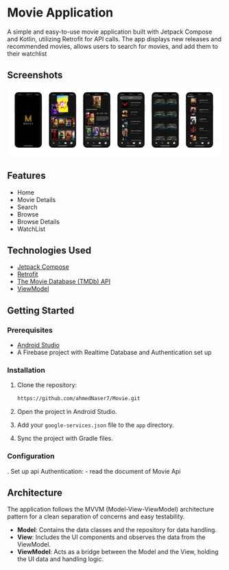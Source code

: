 # Movie Application

A simple and easy-to-use movie application built with Jetpack Compose and Kotlin, utilizing Retrofit for API calls. The app displays new releases and recommended movies, allows users to search for movies, and add them to their watchlist

## Screenshots

<img src="Screenshot Movie .png" alt="Screenshot">

## Features

- Home 
- Movie Details
- Search
- Browse 
- Browse Details
- WatchList

## Technologies Used

- [Jetpack Compose](https://developer.android.com/compose)
- [Retrofit ](https://square.github.io/retrofit/)
- [The Movie Database (TMDb) API](https://developer.themoviedb.org/docs/getting-started)
- [ViewModel](https://developer.android.com/topic/libraries/architecture/viewmodel)

## Getting Started

### Prerequisites

- [Android Studio](https://developer.android.com/studio)
- A Firebase project with Realtime Database and Authentication set up

### Installation

1. Clone the repository:
    ```sh
    https://github.com/ahmedNaser7/Movie.git
    ```
2. Open the project in Android Studio.

3. Add your `google-services.json` file to the `app` directory.

4. Sync the project with Gradle files.

### Configuration

. Set up api Authentication:
    - read the document of Movie Api


## Architecture

The application follows the MVVM (Model-View-ViewModel) architecture pattern for a clean separation of concerns and easy testability.

- **Model**: Contains the data classes and the repository for data handling.
- **View**: Includes the UI components and observes the data from the ViewModel.
- **ViewModel**: Acts as a bridge between the Model and the View, holding the UI data and handling logic.

